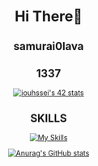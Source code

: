 <div align="center">

# Hi There👋

## samurai0lava

## 1337

[![iouhssei's 42 stats](https://badge.mediaplus.ma/greenbinary/iouhssei)](https://github.com/oakoudad/badge42)

## SKILLS
[![My Skills](https://skillicons.dev/icons?i=c,linux,vim,git,github,vscode,arduino,blender)](https://skillicons.dev)

[![Anurag's GitHub stats](https://github-readme-stats.vercel.app/api?username=samurai0lava)](https://github.com/anuraghazra/github-readme-stats)

</div>

